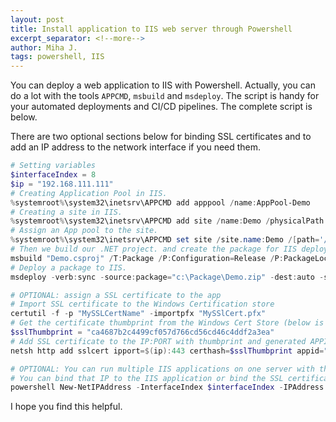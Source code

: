 ```yaml
---
layout: post
title: Install application to IIS web server through Powershell
excerpt_separator: <!--more-->
author: Miha J.
tags: powershell, IIS
---
```


You can deploy a web application to IIS with Powershell. Actually, you can do a lot with the tools `APPCMD`, `msbuild` and `msdeploy`. The script is handy for your automated deployments and CI/CD pipelines. The complete script is below.

There are two optional sections below for binding SSL certificates and to add an IP address to the network interface if you need them.

```powershell
# Setting variables
$interfaceIndex = 8
$ip = "192.168.111.111"
# Creating Application Pool in IIS.
%systemroot%\system32\inetsrv\APPCMD add apppool /name:AppPool-Demo
# Creating a site in IIS.
%systemroot%\system32\inetsrv\APPCMD add site /name:Demo /physicalPath:"c:\inetpub\wwwroot\Demo" /bindings:"https/$ip:443:"
# Assign an App pool to the site. 
%systemroot%\system32\inetsrv\APPCMD set site /site.name:Demo /[path='/'].applicationPool:AppPool-Demo
# Then we build our .NET project. and create the package for IIS deployment
msbuild "Demo.csproj" /T:Package /P:Configuration=Release /P:PackageLocation="c:\Package\Demo.zip"
# Deploy a package to IIS.
msdeploy -verb:sync -source:package="c:\Package\Demo.zip" -dest:auto -setParam:name='IIS Web Application Name',value='Demo' -skip:Directory=App_Data

# OPTIONAL: assign a SSL certificate to the app
# Import SSL certificate to the Windows Certification store
certutil -f -p "MySSLCertName" -importpfx "MySSlCert.pfx"
# Get the certificate thumbprint from the Windows Cert Store (below is an example)
$sslThumbprint = "ca4687b2c4499cf057d766cd56cd46c4ddf2a3ea"
# Add SSL certificate to the IP:PORT with thumbprint and generated APPID as GUID
netsh http add sslcert ipport=$(ip):443 certhash=$sslThumbprint appid="{$([guid]::NewGuid())}"

# OPTIONAL: You can run multiple IIS applications on one server with the same port by creating an IP to the network interface.
# You can bind that IP to the IIS application or bind the SSL certificate to it.
powershell New-NetIPAddress -InterfaceIndex $interfaceIndex -IPAddress $ip -PrefixLength 24
```

I hope you find this helpful.